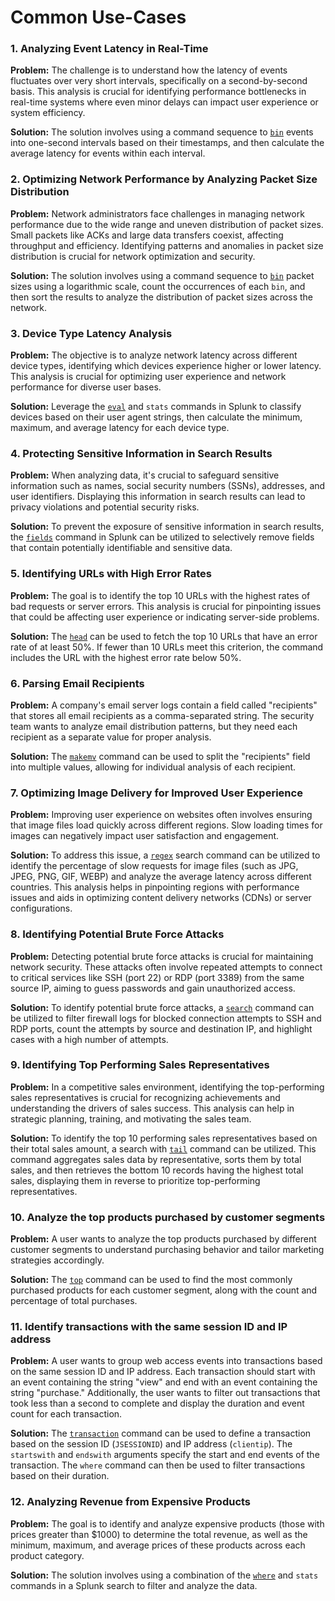 # Common Use-Cases



### 1. Analyzing Event Latency in Real-Time

**Problem:** The challenge is to understand how the latency of events fluctuates over very short intervals, specifically on a second-by-second basis. This analysis is crucial for identifying performance bottlenecks in real-time systems where even minor delays can impact user experience or system efficiency.

**Solution:** The solution involves using a command sequence to [`bin`](bin-command.md) events into one-second intervals based on their timestamps, and then calculate the average latency for events within each interval.

### 2. Optimizing Network Performance by Analyzing Packet Size Distribution

**Problem:** Network administrators face challenges in managing network performance due to the wide range and uneven distribution of packet sizes. Small packets like ACKs and large data transfers coexist, affecting throughput and efficiency. Identifying patterns and anomalies in packet size distribution is crucial for network optimization and security.

**Solution:** The solution involves using a command sequence to [`bin`](bin-command.md) packet sizes using a logarithmic scale, count the occurrences of each `bin`, and then sort the results to analyze the distribution of packet sizes across the network.

### 3. Device Type Latency Analysis

**Problem:** The objective is to analyze network latency across different device types, identifying which devices experience higher or lower latency. This analysis is crucial for optimizing user experience and network performance for diverse user bases.

**Solution:** Leverage the [`eval`](eval-command.md) and `stats` commands in Splunk to classify devices based on their user agent strings, then calculate the minimum, maximum, and average latency for each device type.

### 4. Protecting Sensitive Information in Search Results

**Problem:** When analyzing data, it's crucial to safeguard sensitive information such as names, social security numbers (SSNs), addresses, and user identifiers. Displaying this information in search results can lead to privacy violations and potential security risks.

**Solution:** To prevent the exposure of sensitive information in search results, the [`fields`](fields-command.md) command in Splunk can be utilized to selectively remove fields that contain potentially identifiable and sensitive data.

### 5. Identifying URLs with High Error Rates

**Problem:** The goal is to identify the top 10 URLs with the highest rates of bad requests or server errors. This analysis is crucial for pinpointing issues that could be affecting user experience or indicating server-side problems.

**Solution:** The [`head`](head-command.md) can be used to fetch the top 10 URLs that have an error rate of at least 50%. If fewer than 10 URLs meet this criterion, the command includes the URL with the highest error rate below 50%.

### 6. Parsing Email Recipients

**Problem:** A company's email server logs contain a field called "recipients" that stores all email recipients as a comma-separated string. The security team wants to analyze email distribution patterns, but they need each recipient as a separate value for proper analysis.

**Solution:** The [`makemv`](makemv-command.md) command can be used to split the "recipients" field into multiple values, allowing for individual analysis of each recipient.

### 7. Optimizing Image Delivery for Improved User Experience

**Problem:** Improving user experience on websites often involves ensuring that image files load quickly across different regions. Slow loading times for images can negatively impact user satisfaction and engagement.

**Solution:** To address this issue, a [`regex`](regex-command.md) search command can be utilized to identify the percentage of slow requests for image files (such as JPG, JPEG, PNG, GIF, WEBP) and analyze the average latency across different countries. This analysis helps in pinpointing regions with performance issues and aids in optimizing content delivery networks (CDNs) or server configurations.

### 8. Identifying Potential Brute Force Attacks

**Problem:** Detecting potential brute force attacks is crucial for maintaining network security. These attacks often involve repeated attempts to connect to critical services like SSH (port 22) or RDP (port 3389) from the same source IP, aiming to guess passwords and gain unauthorized access.

**Solution:** To identify potential brute force attacks, a [`search`](search-command.md) command can be utilized to filter firewall logs for blocked connection attempts to SSH and RDP ports, count the attempts by source and destination IP, and highlight cases with a high number of attempts.


### 9. Identifying Top Performing Sales Representatives

**Problem:** In a competitive sales environment, identifying the top-performing sales representatives is crucial for recognizing achievements and understanding the drivers of sales success. This analysis can help in strategic planning, training, and motivating the sales team.

**Solution:** To identify the top 10 performing sales representatives based on their total sales amount, a search with [`tail`](tail-command.md) command can be utilized. This command aggregates sales data by representative, sorts them by total sales, and then retrieves the bottom 10 records having the highest total sales, displaying them in reverse to prioritize top-performing representatives.

### 10. Analyze the top products purchased by customer segments

**Problem:** A user wants to analyze the top products purchased by different customer segments to understand purchasing behavior and tailor marketing strategies accordingly.

**Solution:** The [`top`](top-command.md) command can be used to find the most commonly purchased products for each customer segment, along with the count and percentage of total purchases.

### 11. Identify transactions with the same session ID and IP address

**Problem:** A user wants to group web access events into transactions based on the same session ID and IP address. Each transaction should start with an event containing the string "view" and end with an event containing the string "purchase." Additionally, the user wants to filter out transactions that took less than a second to complete and display the duration and event count for each transaction.

**Solution:** The [`transaction`](transaction-command.md) command can be used to define a transaction based on the session ID (`JSESSIONID`) and IP address (`clientip`). The `startswith` and `endswith` arguments specify the start and end events of the transaction. The `where` command can then be used to filter transactions based on their duration.

### 12. Analyzing Revenue from Expensive Products

**Problem:** The goal is to identify and analyze expensive products (those with prices greater than $1000) to determine the total revenue, as well as the minimum, maximum, and average prices of these products across each product category.

**Solution:** The solution involves using a combination of the [`where`](where-command.md) and `stats` commands in a Splunk search to filter and analyze the data.